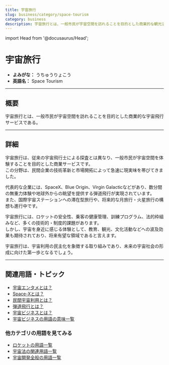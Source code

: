 ```yaml
---
title: 宇宙旅行
slug: business/category/space-tourism
category: business
description: 宇宙旅行とは、一般市民が宇宙空間を訪れることを目的とした商業的な観光活動である。
---
```


import Head from '@docusaurus/Head';

<Head>
  <script type="application/ld+json">
    {`{
      "@context": "https://schema.org",
      "@type": "DefinedTerm",
      "name": "宇宙旅行",
      "inDefinedTermSet": "https://www.space-portal.org",
      "termCode": "business/category/space-tourism",
      "description": "宇宙旅行とは、一般市民が宇宙空間を訪れることを目的とした商業的な観光活動である。",
      "url": "https://www.space-portal.org/docs/business/category/space-tourism"
    }`}
  </script>
</Head>

# 宇宙旅行

- **よみがな：** うちゅうりょこう  
- **英語名：** Space Tourism  

---

## 概要

宇宙旅行とは、一般市民が宇宙空間を訪れることを目的とした商業的な宇宙飛行サービスである。

---

## 詳細

宇宙旅行は、従来の宇宙飛行士による探査とは異なり、一般市民が宇宙空間を体験することを目的とした商業サービスです。  
この分野は、民間企業の技術革新と市場開拓によって急速に現実味を帯びてきました。  

代表的な企業には、SpaceX、Blue Origin、Virgin Galacticなどがあり、数分間の無重力体験や地球外からの眺望を提供する弾道飛行が実現されています。  
また、国際宇宙ステーションへの滞在型旅行や、将来的な月旅行・火星旅行の構想も進行中です。  

宇宙旅行には、ロケットの安全性、乗客の健康管理、訓練プログラム、法的枠組みなど、多くの技術的・制度的課題があります。  
しかし、宇宙を身近に感じる体験として、教育、観光、文化活動などへの波及効果も期待されており、将来有望な領域であると言えます。  

宇宙旅行は、宇宙利用の民主化を象徴する取り組みであり、未来の宇宙社会の形成に向けた第一歩となるでしょう。

---

## 関連用語・トピック

- [宇宙エンタメとは？](/business/category/space-entertainment)
- [Space-Xとは？](/business/company/spacex)
- [民間宇宙利用とは？](/business/private-space-utilization)
- [弾道飛行とは？](/orbit/type/suborbital-flight)
- [宇宙ビジネスとは？](/business/space-business)
- [宇宙ビジネスの用語の意味一覧](/category/business)

### 他カテゴリの用語を見てみる

- [ロケットの用語一覧](/category/rocket)
- [宇宙法の関連用語一覧](/category/policy)
- [宇宙開発全般の用語一覧](/category/glossary)

